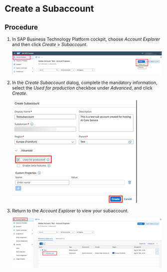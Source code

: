<!-- loio3e3ae8360a814cf59e4c462e4787b5e2 -->

# Create a Subaccount



## Procedure

1.  In SAP Business Technology Platform cockpit, choose *Account Explorer* and then click *Create* \> *Subaccount*.

    ![](images/Create_Subaccount_5178ebd.png)

2.  In the *Create Subaccount* dialog, complete the mandatory information, select the *Used for production* checkbox under *Advanced*, and click *Create*.

    ![](images/Create_Subaccount_Dialog_0e8d722.png)

3.  Return to the *Account Explorer* to view your subaccount.

    ![](images/Created_Subaccount_4ec1c4b.png)



